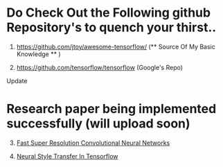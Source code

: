 # Do Check Out the Following github Repository's to quench your thirst..

1. https://github.com/jtoy/awesome-tensorflow/ (** Source Of My  Basic Knowledge ** )

2. https://github.com/tensorflow/tensorflow (Google's Repo)


Update

# Research paper being implemented successfully (will upload soon)

3. [Fast Super Resolution Convolutional Neural Networks]()

4. [Neural Style Transfer In Tensorflow]()
